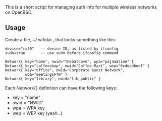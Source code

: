 This is a short script for managing auth info for multiple wireless networks on OpenBSD.

## Usage ##

Create a file, ~/.wifidat , that looks something like this:

    device="ral0"   -- device ID, as listed by ifconfig
    sudo=true       -- use sudo before ifconfig command

    Network{ key="home", nwid="thebatcave", wpa="pajamatime" }
    Network{ key="coffeeshop", nwid="Coffee Mart", wep="0xdeadbeef" }
    Network{ key="office", nwid="Corporate Guest Network", 
             wpa="meetingsFTW" }
    Network{ key="library", nwid="lib_public" }

Each Network{} definition can have the following keys:

  + key = "name"
  + nwid = "NWID"
  + wpa = WPA key
  + wep = WEP key (yeah...)

